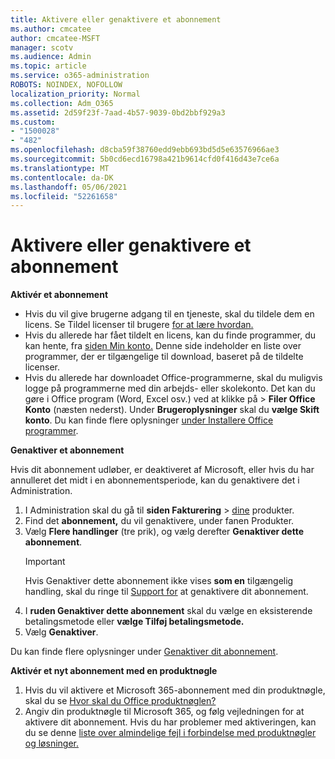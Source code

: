 ```yaml
---
title: Aktivere eller genaktivere et abonnement
ms.author: cmcatee
author: cmcatee-MSFT
manager: scotv
ms.audience: Admin
ms.topic: article
ms.service: o365-administration
ROBOTS: NOINDEX, NOFOLLOW
localization_priority: Normal
ms.collection: Adm_O365
ms.assetid: 2d59f23f-7aad-4b57-9039-0bd2bbf929a3
ms.custom:
- "1500028"
- "482"
ms.openlocfilehash: d8cba59f38760edd9ebb693bd5d5e63576966ae3
ms.sourcegitcommit: 5b0cd6ecd16798a421b9614cfd0f416d43e7ce6a
ms.translationtype: MT
ms.contentlocale: da-DK
ms.lasthandoff: 05/06/2021
ms.locfileid: "52261658"
---
```

# <a name="activate-or-reactivate-a-subscription"></a>Aktivere eller genaktivere et abonnement

**Aktivér et abonnement**

- Hvis du vil give brugerne adgang til en tjeneste, skal du tildele dem en licens. Se Tildel licenser til brugere [for at lære hvordan.](https://docs.microsoft.com/microsoft-365/admin/manage/assign-licenses-to-users)
- Hvis du allerede har fået tildelt en licens, kan du finde programmer, du kan hente, fra [siden Min konto.](https://portal.office.com/account/#installs) Denne side indeholder en liste over programmer, der er tilgængelige til download, baseret på de tildelte licenser.
- Hvis du allerede har downloadet Office-programmerne, skal du muligvis logge på programmerne med din arbejds- eller skolekonto. Det kan du gøre i Office program (Word, Excel osv.) ved at klikke på  >  **Filer Office Konto** (næsten nederst). Under **Brugeroplysninger** skal du **vælge Skift konto**. Du kan finde flere oplysninger [under Installere Office programmer](https://docs.microsoft.com/microsoft-365/admin/setup/install-applications).

**Genaktiver et abonnement**

Hvis dit abonnement udløber, er deaktiveret af Microsoft, eller hvis du har annulleret det midt i en abonnementsperiode, kan du genaktivere det i Administration.
  
1. I Administration skal du gå til **siden Fakturering**  >  [dine](https://go.microsoft.com/fwlink/p/?linkid=842054) produkter.
2. Find det **abonnement,** du vil genaktivere, under fanen Produkter.
3. Vælg **Flere handlinger** (tre prik), og vælg derefter **Genaktiver dette abonnement**.
    > [!IMPORTANT]
    > Hvis Genaktiver dette abonnement ikke vises **som en** tilgængelig handling, skal du ringe til [Support for](/microsoft-365/admin/contact-support-for-business-products) at genaktivere dit abonnement.
4. I **ruden Genaktiver dette abonnement** skal du vælge en eksisterende betalingsmetode eller **vælge Tilføj betalingsmetode.**
5. Vælg **Genaktiver**.

Du kan finde flere oplysninger under [Genaktiver dit abonnement](https://docs.microsoft.com/microsoft-365/commerce/subscriptions/reactivate-your-subscription).

**Aktivér et nyt abonnement med en produktnøgle**

1. Hvis du vil aktivere et Microsoft 365-abonnement med din produktnøgle, skal du se [Hvor skal du Office produktnøglen?](https://support.office.com/article/where-to-enter-your-office-product-key-0a82e5ae-739e-4b92-a6f4-2ec780c185db)
2. Angiv din produktnøgle til Microsoft 365, og følg vejledningen for at aktivere dit abonnement. Hvis du har problemer med aktiveringen, kan du se denne [liste over almindelige fejl i forbindelse med produktnøgler og løsninger.](https://docs.microsoft.com/microsoft-365/commerce/product-key-errors-and-solutions)